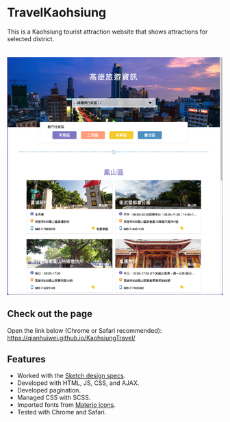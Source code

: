 # TravelKaohsiung

This is a Kaohsiung tourist attraction website that shows attractions for selected district. 
\
&nbsp;
\
&nbsp;
<img src="https://github.com/qianhuiwei/KaohsiungTravel/blob/main/pageDemo.png" width="600"/>

## Check out the page
Open the link below (Chrome or Safari recommended):  
https://qianhuiwei.github.io/KaohsiungTravel/


## Features
* Worked with the [Sketch design specs](https://hexschool.github.io/JavaScript_HomeWork/#artboard3).
* Developed with HTML, JS, CSS, and AJAX.
* Developed pagination.
* Managed CSS with SCSS.
* Imported fonts from [Materio icons](https://fonts.google.com/icons).
* Tested with Chrome and Safari.
